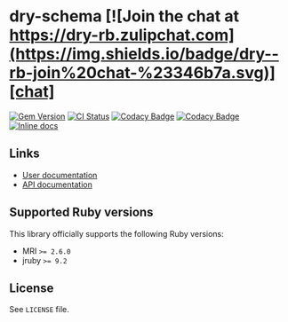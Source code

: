 <!--- this file is synced from dry-rb/template-gem project -->
[gem]: https://rubygems.org/gems/dry-schema
[actions]: https://github.com/dry-rb/dry-schema/actions
[codacy]: https://www.codacy.com/gh/dry-rb/dry-schema
[chat]: https://dry-rb.zulipchat.com
[inchpages]: http://inch-ci.org/github/dry-rb/dry-schema

# dry-schema [![Join the chat at https://dry-rb.zulipchat.com](https://img.shields.io/badge/dry--rb-join%20chat-%23346b7a.svg)][chat]

[![Gem Version](https://badge.fury.io/rb/dry-schema.svg)][gem]
[![CI Status](https://github.com/dry-rb/dry-schema/workflows/ci/badge.svg)][actions]
[![Codacy Badge](https://api.codacy.com/project/badge/Grade/961f5c776f1d49218b2cede3745e059c)][codacy]
[![Codacy Badge](https://api.codacy.com/project/badge/Coverage/961f5c776f1d49218b2cede3745e059c)][codacy]
[![Inline docs](http://inch-ci.org/github/dry-rb/dry-schema.svg?branch=master)][inchpages]

## Links

* [User documentation](https://dry-rb.org/gems/dry-schema)
* [API documentation](http://rubydoc.info/gems/dry-schema)

## Supported Ruby versions

This library officially supports the following Ruby versions:

* MRI `>= 2.6.0`
* jruby `>= 9.2`

## License

See `LICENSE` file.
